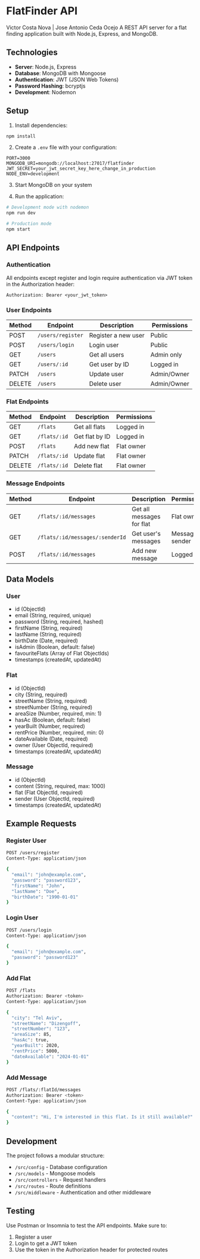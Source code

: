 # FlatFinder API

Victor Costa Nova | Jose Antonio Ceda Ocejo
A REST API server for a flat finding application built with Node.js, Express, and MongoDB.

## Technologies

- **Server**: Node.js, Express
- **Database**: MongoDB with Mongoose
- **Authentication**: JWT (JSON Web Tokens)
- **Password Hashing**: bcryptjs
- **Development**: Nodemon

## Setup

1. Install dependencies:
```bash
npm install
```

2. Create a `.env` file with your configuration:
```
PORT=3000
MONGODB_URI=mongodb://localhost:27017/flatfinder
JWT_SECRET=your_jwt_secret_key_here_change_in_production
NODE_ENV=development
```

3. Start MongoDB on your system

4. Run the application:
```bash
# Development mode with nodemon
npm run dev

# Production mode
npm start
```

## API Endpoints

### Authentication
All endpoints except register and login require authentication via JWT token in the Authorization header:
```
Authorization: Bearer <your_jwt_token>
```

### User Endpoints

| Method | Endpoint | Description | Permissions |
|--------|----------|-------------|-------------|
| POST | `/users/register` | Register a new user | Public |
| POST | `/users/login` | Login user | Public |
| GET | `/users` | Get all users | Admin only |
| GET | `/users/:id` | Get user by ID | Logged in |
| PATCH | `/users` | Update user | Admin/Owner |
| DELETE | `/users` | Delete user | Admin/Owner |

### Flat Endpoints

| Method | Endpoint | Description | Permissions |
|--------|----------|-------------|-------------|
| GET | `/flats` | Get all flats | Logged in |
| GET | `/flats/:id` | Get flat by ID | Logged in |
| POST | `/flats` | Add new flat | Flat owner |
| PATCH | `/flats/:id` | Update flat | Flat owner |
| DELETE | `/flats/:id` | Delete flat | Flat owner |

### Message Endpoints

| Method | Endpoint | Description | Permissions |
|--------|----------|-------------|-------------|
| GET | `/flats/:id/messages` | Get all messages for flat | Flat owner |
| GET | `/flats/:id/messages/:senderId` | Get user's messages | Message sender |
| POST | `/flats/:id/messages` | Add new message | Logged in |

## Data Models

### User
- id (ObjectId)
- email (String, required, unique)
- password (String, required, hashed)
- firstName (String, required)
- lastName (String, required)
- birthDate (Date, required)
- isAdmin (Boolean, default: false)
- favouriteFlats (Array of Flat ObjectIds)
- timestamps (createdAt, updatedAt)

### Flat
- id (ObjectId)
- city (String, required)
- streetName (String, required)
- streetNumber (String, required)
- areaSize (Number, required, min: 1)
- hasAc (Boolean, default: false)
- yearBuilt (Number, required)
- rentPrice (Number, required, min: 0)
- dateAvailable (Date, required)
- owner (User ObjectId, required)
- timestamps (createdAt, updatedAt)

### Message
- id (ObjectId)
- content (String, required, max: 1000)
- flat (Flat ObjectId, required)
- sender (User ObjectId, required)
- timestamps (createdAt, updatedAt)

## Example Requests

### Register User
```bash
POST /users/register
Content-Type: application/json

{
  "email": "john@example.com",
  "password": "password123",
  "firstName": "John",
  "lastName": "Doe",
  "birthDate": "1990-01-01"
}
```

### Login User
```bash
POST /users/login
Content-Type: application/json

{
  "email": "john@example.com",
  "password": "password123"
}
```

### Add Flat
```bash
POST /flats
Authorization: Bearer <token>
Content-Type: application/json

{
  "city": "Tel Aviv",
  "streetName": "Dizengoff",
  "streetNumber": "123",
  "areaSize": 85,
  "hasAc": true,
  "yearBuilt": 2020,
  "rentPrice": 5000,
  "dateAvailable": "2024-01-01"
}
```

### Add Message
```bash
POST /flats/:flatId/messages
Authorization: Bearer <token>
Content-Type: application/json

{
  "content": "Hi, I'm interested in this flat. Is it still available?"
}
```

## Development

The project follows a modular structure:
- `/src/config` - Database configuration
- `/src/models` - Mongoose models
- `/src/controllers` - Request handlers
- `/src/routes` - Route definitions
- `/src/middleware` - Authentication and other middleware

## Testing

Use Postman or Insomnia to test the API endpoints. Make sure to:
1. Register a user
2. Login to get a JWT token
3. Use the token in the Authorization header for protected routes
